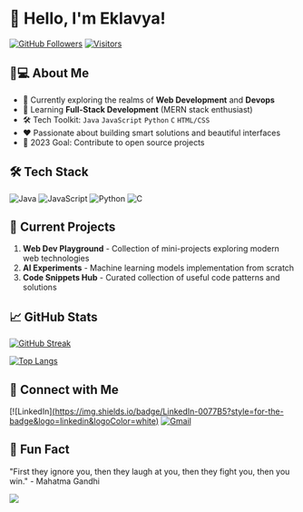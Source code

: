 # 👋 Hello, I'm Eklavya!

[![GitHub Followers](https://img.shields.io/github/followers/eklavya172004?label=Follow%20Me&style=social)](https://github.com/eklavya172004)
[![Visitors](https://api.visitorbadge.io/api/visitors?path=https%3A%2F%2Fgithub.com%2Feklavya172004&label=Visitors&countColor=%23263759)](https://visitorbadge.io/status?path=https%3A%2F%2Fgithub.com%2Feklavya172004)

## 👨💻 About Me

- 🔭 Currently exploring the realms of **Web Development** and **Devops**
- 🌱 Learning **Full-Stack Development** (MERN stack enthusiast)
- 🛠️ Tech Toolkit: `Java` `JavaScript` `Python` `C` `HTML/CSS`
- ❤️ Passionate about building smart solutions and beautiful interfaces
- 🎯 2023 Goal: Contribute to open source projects

## 🛠️ Tech Stack

![Java](https://img.shields.io/badge/Java-ED8B00?style=for-the-badge&logo=openjdk&logoColor=white)
![JavaScript](https://img.shields.io/badge/JavaScript-F7DF1E?style=for-the-badge&logo=javascript&logoColor=black)
![Python](https://img.shields.io/badge/Python-3776AB?style=for-the-badge&logo=python&logoColor=white)
![C](https://img.shields.io/badge/C-00599C?style=for-the-badge&logo=c&logoColor=white)

## 🚀 Current Projects

1. **Web Dev Playground** - Collection of mini-projects exploring modern web technologies
2. **AI Experiments** - Machine learning models implementation from scratch
3. **Code Snippets Hub** - Curated collection of useful code patterns and solutions

## 📈 GitHub Stats

[![GitHub Streak](https://streak-stats.demolab.com/?user=eklavya172004&theme=dark)](https://git.io/streak-stats)

[![Top Langs](https://github-readme-stats.vercel.app/api/top-langs/?username=eklavya172004&layout=compact&theme=vision-friendly-dark)](https://github.com/anuraghazra/github-readme-stats)

## 🤝 Connect with Me

[![LinkedIn][(https://img.shields.io/badge/LinkedIn-0077B5?style=for-the-badge&logo=linkedin&logoColor=white)](https://www.linkedin.com/in/your-profile/](https://www.linkedin.com/in/eklavya-nath-506818286/))
[![Gmail](https://img.shields.io/badge/Gmail-D14836?style=for-the-badge&logo=gmail&logoColor=white)](mailto:youremail@gmail.com)

## 🌟 Fun Fact
"First they ignore you, then they laugh at you, then they fight you, then you win." - Mahatma Gandhi

![](https://komarev.com/ghpvc/?username=eklavya172004&color=blueviolet)
